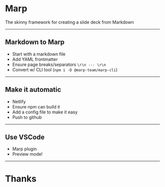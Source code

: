 # Marp
The skinny framework for creating a slide deck from Markdown

---

## Markdown to Marp
* Start with a markdown file 
* Add YAML frontmatter
* Ensure page breaks/separators `\r\n --- \r\n`
* Convert w/ CLI tool (`npm i -D @marp-team/marp-cli`)

<!--
npx marp demo.md --preview
npx marp demo.md
npx marp demo.md --pdf
-->

---

## Make it automatic
* Netlify <!-- (could also use Now, Heroku, etc) -->
* Ensure npm can build it <!-- something, something puppeteer.js -->
* Add a config file to make it easy
* Push to github
---

## Use VSCode
* Marp plugin
* Preview mode!

---

# Thanks